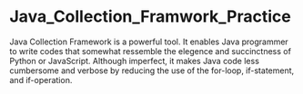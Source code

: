 # Java_Collection_Framwork_Practice
Java Collection Framework is a powerful tool. It enables Java programmer to write codes that somewhat ressemble the elegence and succinctness of Python or JavaScript.
Although imperfect, it makes Java code less cumbersome and verbose by reducing the use of the for-loop, if-statement, and if-operation.
